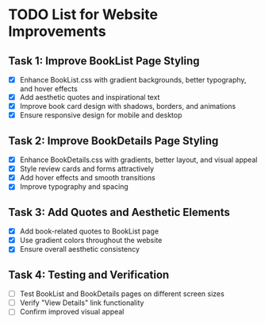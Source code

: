 # TODO List for Website Improvements

## Task 1: Improve BookList Page Styling
- [x] Enhance BookList.css with gradient backgrounds, better typography, and hover effects
- [x] Add aesthetic quotes and inspirational text
- [x] Improve book card design with shadows, borders, and animations
- [x] Ensure responsive design for mobile and desktop

## Task 2: Improve BookDetails Page Styling
- [x] Enhance BookDetails.css with gradients, better layout, and visual appeal
- [x] Style review cards and forms attractively
- [x] Add hover effects and smooth transitions
- [x] Improve typography and spacing

## Task 3: Add Quotes and Aesthetic Elements
- [x] Add book-related quotes to BookList page
- [x] Use gradient colors throughout the website
- [x] Ensure overall aesthetic consistency

## Task 4: Testing and Verification
- [ ] Test BookList and BookDetails pages on different screen sizes
- [ ] Verify "View Details" link functionality
- [ ] Confirm improved visual appeal
